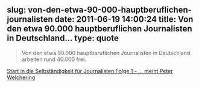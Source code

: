 slug: von-den-etwa-90-000-hauptberuflichen-journalisten
date: 2011-06-19 14:00:24
title: Von den etwa 90.000 hauptberuflichen Journalisten in Deutschland...
type: quote
---

> Von den etwa 90.000 hauptberuflichen Journalisten in Deutschland arbeiten rund 40.000 frei.

[Start in die Selbständigkeit für Journalisten Folge 1 - … meint Peter Welchering](http://www.welchering.de/2011/06/01/start-in-die-selbst%C3%A4ndigkeit-f%C3%BCr-journalisten-folge-1/)
